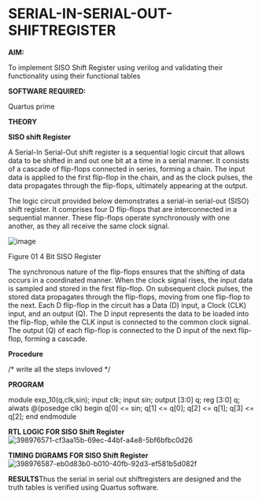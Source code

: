 # SERIAL-IN-SERIAL-OUT-SHIFTREGISTER

**AIM:**

To implement  SISO Shift Register using verilog and validating their functionality using their functional tables 

**SOFTWARE REQUIRED:**

Quartus prime

**THEORY**

**SISO shift Register**

A Serial-In Serial-Out shift register is a sequential logic circuit that allows data to be shifted in and out one bit at a time in a serial manner. It consists of a cascade of flip-flops connected in series, forming a chain. The input data is applied to the first flip-flop in the chain, and as the clock pulses, the data propagates through the flip-flops, ultimately appearing at the output.

The logic circuit provided below demonstrates a serial-in serial-out (SISO) shift register. It comprises four D flip-flops that are interconnected in a sequential manner. These flip-flops operate synchronously with one another, as they all receive the same clock signal.

![image](https://github.com/naavaneetha/SERIAL-IN-SERIAL-OUT-SHIFTREGISTER/assets/154305477/e81c4072-37f9-46c6-8145-566764b74c3a)

Figure 01 4 Bit SISO Register

The synchronous nature of the flip-flops ensures that the shifting of data occurs in a coordinated manner. When the clock signal rises, the input data is sampled and stored in the first flip-flop. On subsequent clock pulses, the stored data propagates through the flip-flops, moving from one flip-flop to the next.
Each D flip-flop in the circuit has a Data (D) input, a Clock (CLK) input, and an output (Q). The D input represents the data to be loaded into the flip-flop, while the CLK input is connected to the common clock signal. The output (Q) of each flip-flop is connected to the D input of the next flip-flop, forming a cascade.

**Procedure**

/* write all the steps invloved */

**PROGRAM**

module exp_10(q,clk,sin); input clk; input sin; output [3:0] q; reg [3:0] q; alwats @(posedge clk) begin q[0] <= sin; q[1] <= q[0]; q[2] <= q[1]; q[3] <= q[2]; end endmodule

**RTL LOGIC FOR SISO Shift Register**
![398976571-cf3aa15b-69ec-44bf-a4e8-5bf6bfbc0d26](https://github.com/user-attachments/assets/e1e09c51-1870-45c8-a279-2bb4b704d3ed)


**TIMING DIGRAMS FOR SISO Shift Register**
![398976587-eb0d83b0-b010-40fb-92d3-ef581b5d082f](https://github.com/user-attachments/assets/1df39b95-ac82-40d5-af30-a93a2c70c55f)


**RESULTS**Thus the serial in serial out shiftregisters are designed and the truth tables is verified using Quartus software.
